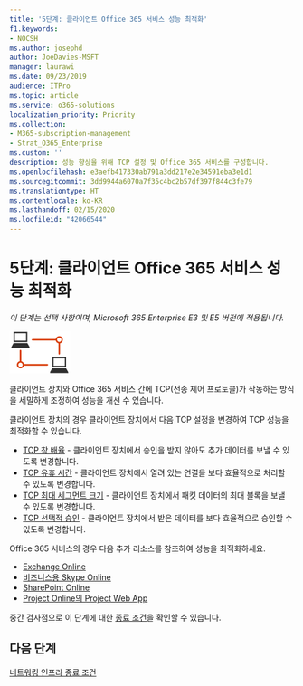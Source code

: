 ```yaml
---
title: '5단계: 클라이언트 Office 365 서비스 성능 최적화'
f1.keywords:
- NOCSH
ms.author: josephd
author: JoeDavies-MSFT
manager: laurawi
ms.date: 09/23/2019
audience: ITPro
ms.topic: article
ms.service: o365-solutions
localization_priority: Priority
ms.collection:
- M365-subscription-management
- Strat_O365_Enterprise
ms.custom: ''
description: 성능 향상을 위해 TCP 설정 및 Office 365 서비스를 구성합니다.
ms.openlocfilehash: e3aefb417330ab791a3dd217e2e34591eba3e1d1
ms.sourcegitcommit: 3dd9944a6070a7f35c4bc2b57df397f844c3fe79
ms.translationtype: HT
ms.contentlocale: ko-KR
ms.lasthandoff: 02/15/2020
ms.locfileid: "42066544"
---
```

# <a name="step-5-optimize-client-and-office-365-service-performance"></a>5단계: 클라이언트 Office 365 서비스 성능 최적화

*이 단계는 선택 사항이며, Microsoft 365 Enterprise E3 및 E5 버전에 적용됩니다.*

![1단계-네트워킹](../media/deploy-foundation-infrastructure/networking_icon-small.png)

클라이언트 장치와 Office 365 서비스 간에 TCP(전송 제어 프로토콜)가 작동하는 방식을 세밀하게 조정하여 성능을 개선 수 있습니다.

클라이언트 장치의 경우 클라이언트 장치에서 다음 TCP 설정을 변경하여 TCP 성능을 최적화할 수 있습니다.

- [TCP 창 배율](https://blogs.technet.microsoft.com/onthewire/2014/03/28/ensuring-your-office-365-network-connection-isnt-throttled-by-your-proxy/) - 클라이언트 장치에서 승인을 받지 않아도 추가 데이터를 보낼 수 있도록 변경합니다.
- [TCP 유휴 시간](https://blogs.technet.microsoft.com/onthewire/2014/03/04/network-perimeters-tcp-idle-session-settings-for-outlook-on-office-365/) - 클라이언트 장치에서 열려 있는 연결을 보다 효율적으로 처리할 수 있도록 변경합니다.
- [TCP 최대 세그먼트 크기](https://blogs.technet.microsoft.com/onthewire/2014/06/27/checking-your-tcp-packets-are-pulling-their-weight-tcp-max-segment-size-or-mss/) - 클라이언트 장치에서 패킷 데이터의 최대 블록을 보낼 수 있도록 변경합니다.
- [TCP 선택적 승인](https://blogs.technet.microsoft.com/onthewire/2014/06/27/ensuring-your-tcp-stack-isnt-throwing-data-away/) - 클라이언트 장치에서 받은 데이터를 보다 효율적으로 승인할 수 있도록 변경합니다.

Office 365 서비스의 경우 다음 추가 리소스를 참조하여 성능을 최적화하세요.

- [Exchange Online](https://docs.microsoft.com/office365/enterprise/tune-exchange-online-performance)
- [비즈니스용 Skype Online](https://docs.microsoft.com/office365/enterprise/tune-skype-for-business-online-performance)
- [SharePoint Online](https://docs.microsoft.com/office365/enterprise/tune-sharepoint-online-performance)
- [Project Online의 Project Web App](https://docs.microsoft.com/ProjectOnline/tune-project-online-performance)

중간 검사점으로 이 단계에 대한 [종료 조건](networking-exit-criteria.md#crit-networking-step5)을 확인할 수 있습니다.

## <a name="next-step"></a>다음 단계

[네트워킹 인프라 종료 조건](networking-exit-criteria.md)

